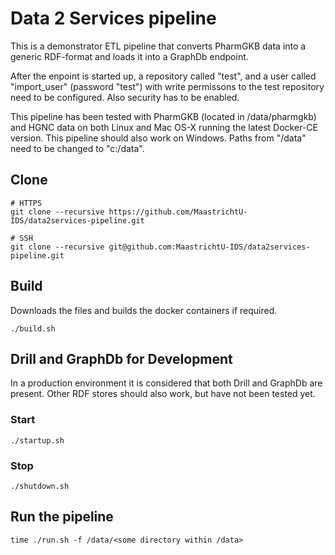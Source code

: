 # Data 2 Services pipeline
This is a demonstrator ETL pipeline that converts PharmGKB data into a generic RDF-format and loads it into a GraphDb endpoint. 

After the enpoint is started up, a repository called "test", and a user called "import_user" (password "test") with write permissons to the test repository need to be configured. Also security has to be enabled.

This pipeline has been tested with PharmGKB (located in /data/pharmgkb) and HGNC data on both Linux and Mac OS-X running the latest Docker-CE version. This pipeline should also work on Windows. Paths from "/data" need to be changed to "c:/data".

## Clone

```shell
# HTTPS
git clone --recursive https://github.com/MaastrichtU-IDS/data2services-pipeline.git

# SSH
git clone --recursive git@github.com:MaastrichtU-IDS/data2services-pipeline.git
```

## Build
Downloads the files and builds the docker containers if required.
```shell
./build.sh
```

## Drill and GraphDb for Development
In a production environment it is considered that both Drill and GraphDb are present. Other RDF stores should also work, but have not been tested yet.
### Start
```shell
./startup.sh
```
### Stop
```shell
./shutdown.sh
```

## Run the pipeline
```shell
time ./run.sh -f /data/<some directory within /data>
```

